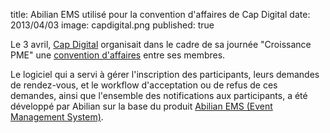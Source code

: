 title: Abilian EMS utilisé pour la convention d'affaires de Cap Digital
date: 2013/04/03
image: capdigital.png
published: true

Le 3 avril, [Cap Digital](http://www.capdigital.com/) organisait dans le cadre
de sa journée "Croissance PME" une [convention d'affaires](http://convention.capdigital.com/croissance-pme-2013/home/) entre ses membres.

Le logiciel qui a servi à gérer l'inscription des participants, leurs demandes
de rendez-vous, et le workflow d'acceptation ou de refus de ces demandes, ainsi
que l'ensemble des notifications aux participants, a été développé par Abilian sur
la base du produit [Abilian EMS (Event Management System)](/fr/solutions/).
